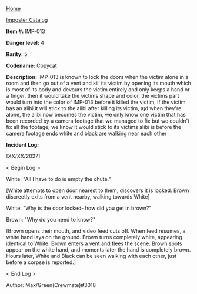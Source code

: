 [Home](../../index.md)

[Imposter Catalog](../Imp-log.md)

**Item #:** IMP-013

**Danger level:** 4

**Rarity:** 5

**Codename:** Copycat

**Description:** IMP-013 is known to lock the doors when the victim alone in a room and then go out of a vent and kill its victim by opening its mouth which is most of its body and devours the victim entirely and only keeps a hand or a finger, then it would take the victims shape and color, the victims part would turn into the color of IMP-013 before it killed the victim, if the victim has an alibi it will stick to the alibi after killing its victim, a¡d when they're alone, the alibi now becomes the victim, we only know one victim that has been recorded by a camera footage that we managed to fix but we couldn't fix all the footage, we know it would stick to its victims alibi is before the camera footage ends white and black are walking near each other 

**Incident Log:**

[XX/XX/2027]

< Begin Log >

White: "All I have to do is empty the chute."

[White attempts to open door nearest to them, discovers it is locked. Brown discreetly exits from a vent nearby, walking towards White]

White: "Why is the door locked- how did you get in brown?"

Brown: "Why do you need to know?"

[Brown opens their mouth, and video feed cuts off. When feed resumes, a white hand lays on the ground. Brown turns completely white, appearing identical to White. Brown enters a vent and flees the scene. Brown spots appear on the white hand, and moments later the hand is completely brown. Hours later, White and Black can be seen walking with each other, just before a corpse is reported.]

< End Log >

Author: Max/Green(Crewmate)#3018